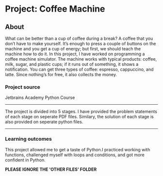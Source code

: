 # Project: Coffee Machine
## About
What can be better than a cup of coffee during a break? A coffee that you don’t have to make yourself. It’s enough to press a couple of buttons on the machine and you get a cup of energy; but first, we should teach the machine how to do it. In this project, I have worked on programming a coffee machine simulator. The machine works with typical products: coffee, milk, sugar, and plastic cups; if it runs out of something, it shows a notification. You can get three types of coffee: espresso, cappuccino, and latte. Since nothing’s for free, it also collects the money.

### Project source
Jetbrains Academy Python Course

---
The project is divided into 5 stages. I have provided the problem statements of each stage on seperate PDF files. Similary, the solution of each stage is also provided on seperate python files. 
___

### Learning outcomes
This project allowed me to get a taste of Python.I practiced working with functions, challenged myself with loops and conditions, and got more confident in Python.

**PLEASE IGNORE THE 'OTHER FILES' FOLDER**
 
